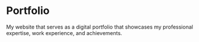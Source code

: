 # Portfolio
My website that serves as a digital portfolio that showcases my professional expertise, work experience, and achievements.
